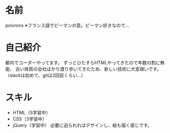 # 名前
poivrons
※フランス語でピーマンの意。ピーマン好きなので…

# 自己紹介
都内でコーダーやってます。
ずっとひたすらHTMLやってきたので年数の割に無能、
古い体質の会社ばかり渡り歩いてきたため、新しい技術に大変疎いです。
（slackは初めて、gitは2回目くらい…）

# スキル
- HTML（5学習中）
- CSS（3学習中）
- jQuery（学習中）
必要に迫られればデザインし、絵も描く感じです。
